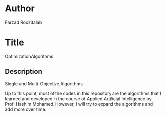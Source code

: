 # Author

Farzad Roozitalab

# Title

OptimizationAlgorithms

## Description

Single and Multi-Objective Algorithms

Up to this point, most of the codes in this repository are the algorithms that I learned and developed in the course of Applied Artificial Intelligence by Prof. Hashim Mohamed. However, I will try to expand the algorithms and add more over time.